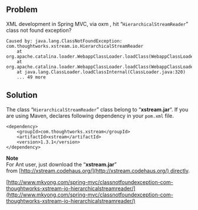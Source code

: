 ## Problem

XML development in Spring MVC, via oxm , hit “`HierarchicalStreamReader`” class not found exception?

    Caused by: java.lang.ClassNotFoundException: com.thoughtworks.xstream.io.HierarchicalStreamReader
    	at org.apache.catalina.loader.WebappClassLoader.loadClass(WebappClassLoader.java:1516)
    	at org.apache.catalina.loader.WebappClassLoader.loadClass(WebappClassLoader.java:1361)
    	at java.lang.ClassLoader.loadClassInternal(ClassLoader.java:320)
    	... 49 more

## Solution

The class “`HierarchicalStreamReader`” class belong to “**xstream.jar**“. If you are using Maven, declares following dependency in your `pom.xml` file.

    <dependency>
    	<groupId>com.thoughtworks.xstream</groupId>
    	<artifactId>xstream</artifactId>
    	<version>1.3.1</version>
    </dependency>

**Note**  
For Ant user, just download the “**xstream.jar**” from [http://xstream.codehaus.org/](http://xstream.codehaus.org/) directly.

[http://www.mkyong.com/spring-mvc/classnotfoundexception-com-thoughtworks-xstream-io-hierarchicalstreamreader/](http://www.mkyong.com/spring-mvc/classnotfoundexception-com-thoughtworks-xstream-io-hierarchicalstreamreader/)

